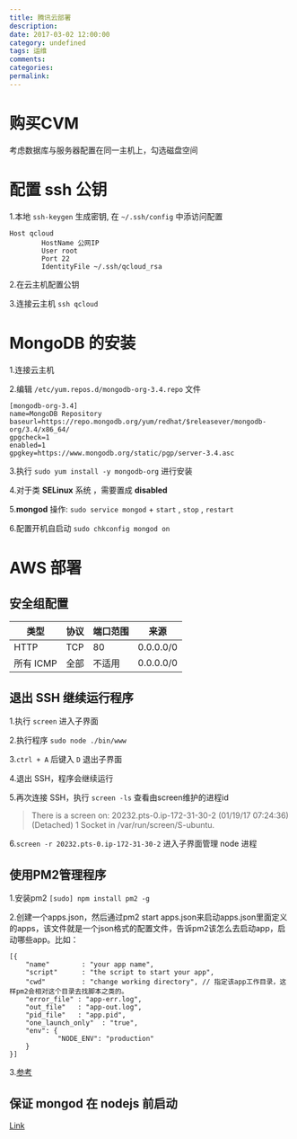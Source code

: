 ```yaml
---
title: 腾讯云部署
description:
date: 2017-03-02 12:00:00
category: undefined
tags: 运维
comments:
categories:
permalink:
---
```



# 购买CVM
考虑数据库与服务器配置在同一主机上，勾选磁盘空间

# 配置 ssh 公钥
1.本地 `ssh-keygen` 生成密钥, 在 `~/.ssh/config` 中添访问配置
    
```shell
Host qcloud
		HostName 公网IP
		User root
		Port 22
		IdentityFile ~/.ssh/qcloud_rsa
```

2.在云主机配置公钥

3.连接云主机 `ssh qcloud`

# MongoDB 的安装
1.连接云主机

2.编辑 `/etc/yum.repos.d/mongodb-org-3.4.repo` 文件

```shell
[mongodb-org-3.4]
name=MongoDB Repository
baseurl=https://repo.mongodb.org/yum/redhat/$releasever/mongodb-org/3.4/x86_64/
gpgcheck=1
enabled=1
gpgkey=https://www.mongodb.org/static/pgp/server-3.4.asc
```

3.执行 `sudo yum install -y mongodb-org` 进行安装

4.对于类 **SELinux** 系统 ，需要置成 **disabled**

5.**mongod** 操作: `sudo service mongod` + `start` , `stop` , `restart`

6.配置开机自启动 `sudo chkconfig mongod on`


# AWS 部署
## 安全组配置
| 类型 | 协议 | 端口范围 | 来源 |
| --- | --- | --- | --- |
| HTTP | TCP | 80 | 0.0.0.0/0 |
| 所有 ICMP | 全部 | 不适用 | 0.0.0.0/0 |

## 退出 SSH 继续运行程序

1.执行 `screen` 进入子界面

2.执行程序 `sudo node ./bin/www`

3.`ctrl + A` 后键入 `D` 退出子界面

4.退出 SSH，程序会继续运行

5.再次连接 SSH，执行 `screen -ls` 查看由screen维护的进程id

>  There is a screen on:
> 20232.pts-0.ip-172-31-30-2	(01/19/17 07:24:36)(Detached)
> 1 Socket in /var/run/screen/S-ubuntu.

6.`screen -r 20232.pts-0.ip-172-31-30-2` 进入子界面管理 node 进程

## 使用PM2管理程序

1.安装pm2 `[sudo] npm install pm2 -g`

2.创建一个apps.json，然后通过pm2 start apps.json来启动apps.json里面定义的apps，该文件就是一个json格式的配置文件，告诉pm2该怎么去启动app，启动哪些app。比如：

```shell
[{
	"name"        : "your app name",
	"script"      : "the script to start your app",
	"cwd"         : "change working directory", // 指定该app工作目录，这样pm2会相对这个目录去找脚本之类的。
	"error_file" : "app-err.log",
	"out_file"   : "app-out.log",
	"pid_file"   : "app.pid",
	"one_launch_only"  : "true",
	"env": {
			"NODE_ENV": "production"
	}
}]
```

3.[参考](http://www.jianshu.com/p/fdc12d82b661)

## 保证 mongod 在 nodejs 前启动
[Link](http://antrikshy.com/blog/run-mongodb-automatically-nodejs-project)




